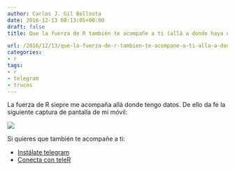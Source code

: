 ```yaml
---
author: Carlos J. Gil Bellosta
date: 2016-12-13 08:13:05+00:00
draft: false
title: Que la fuerza de R también te acompañe a ti (allá a donde haya datos)

url: /2016/12/13/que-la-fuerza-de-r-tambien-te-acompane-a-ti-alla-a-donde-haya-datos/
categories:
- r
tags:
- r
- telegram
- trucos
---
```


La fuerza de R siepre me acompaña allá donde tengo datos. De ello da fe la siguiente captura de pantalla de mi móvil:

![](/wp-uploads/2016/12/teleR_messenger.png)

Si quieres que también te acompañe a ti:

* [Instálate telegram](https://telegram.org/)
* [Conecta con teleR](https://telegram.me/tele_R)





